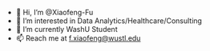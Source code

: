 - 👋 Hi, I’m @Xiaofeng-Fu
- 👀 I’m interested in Data Analytics/Healthcare/Consulting
- 🌱 I’m currently WashU Student
- 📫 Reach me at f.xiaofeng@wustl.edu

<!---
Xiaofeng-Fu/Xiaofeng-Fu is a ✨ special ✨ repository because its `README.md` (this file) appears on your GitHub profile.
You can click the Preview link to take a look at your changes.
--->

